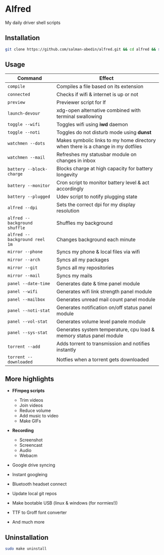 # Alfred

My daily driver shell scripts

## Installation

```sh
git clone https://github.com/salman-abedin/alfred.git && cd alfred && sudo make install
```

## Usage

| Command                       | Effect                                                                          |
| ----------------------------- | ------------------------------------------------------------------------------- |
| `compile`                     | Compiles a file based on its extension                                          |
| `connected`                   | Checks if wifi & internet is up or not                                          |
| `preview`                     | Previewer script for lf                                                         |
| `launch-devour`               | xdg-open alternative combined with terminal swallowing                          |
| `toggle --wifi`               | Toggles wifi using **iwd** daemon                                               |
| `toggle --noti`               | Toggles do not disturb mode using **dunst**                                     |
| `watchmen --dots`             | Makes symbolic links to my home directory when there is a change in my dotfiles |
| `watchmen --mail`             | Refreshes my statusbar module on changes in inbox                               |
| `battery --block-charge`      | Blocks charge at high capacity for battery longevity                            |
| `battery --monitor`           | Cron script to monitor battery level & act accordingly                          |
| `battery --plugged`           | Udev script to notify plugging state                                            |
| `alfred --dpi`                | Sets the correct dpi for my display resolution                                  |
| `alfred --background shuffle` | Shuffles my background                                                          |
| `alfred --background reel 1m` | Changes background each minute                                                  |
| `mirror --phone`              | Syncs my phone & local files via wifi                                           |
| `mirror --arch`               | Syncs all my packages                                                           |
| `mirror --git`                | Syncs all my repositories                                                       |
| `mirror --mail`               | Syncs my mails                                                                  |
| `panel --date-time`           | Generates date & time panel module                                              |
| `panel --wifi`                | Generates wifi link strength panel module                                       |
| `panel --mailbox`             | Generates unread mail count panel module                                        |
| `panel --noti-stat`           | Generates notification on/off status panel module                               |
| `panel --vol-stat`            | Generates volume level panele module                                            |
| `panel --sys-stat`            | Generates system temperature, cpu load & memory status panel module             |
| `torrent --add`               | Adds torrent to transmission and notifies instantly                             |
| `torrent --downloaded`        | Notfies when a torrent gets downloaded                                          |

## More highlights

-  **FFmpeg scripts**

   -  Trim videos
   -  Join videos
   -  Reduce volume
   -  Add music to video
   -  Make GIFs

-  **Recording**

   -  Screenshot
   -  Screencast
   -  Audio
   -  Webacm

-  Google drive syncing
-  Instant googleing
-  Bluetooth headset connect
-  Update local git repos
-  Make bootable USB (linux & windows (for normies!))
-  TTF to Groff font converter
-  And much more

## Uninstallation

```sh
sudo make uninstall
```

